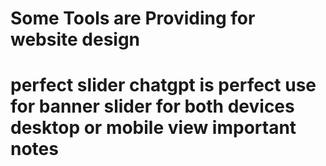 # Some Tools are Providing for website design
# perfect slider chatgpt is perfect use for banner slider for both devices desktop or mobile view important notes
